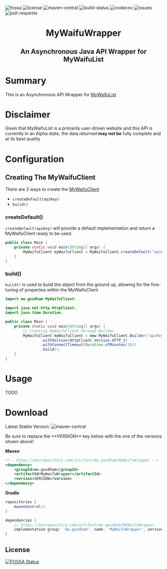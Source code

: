 [license]: https://img.shields.io/github/license/sgoudham/MyWaifuWrapper
[maven-central]: https://img.shields.io/maven-central/v/me.goudham/MyWaifuWrapper
[build-status]: https://goudham.me/jenkins/job/MyWaifuWrapper/job/release/badge/icon
[codecov]: https://codecov.io/gh/sgoudham/MyWaifuWrapper/branch/release/graph/badge.svg?token=RxUDnCWnF0
[issues]: https://img.shields.io/github/issues/sgoudham/MyWaifuWrapper?label=issues
[pull-requests]: https://img.shields.io/github/issues-pr/sgoudham/MyWaifuWrapper
[fossa]: https://app.fossa.com/api/projects/git%2Bgithub.com%2Fsgoudham%2FMyWaifuWrapper.svg?type=shield

![fossa]
![license]
![maven-central]
![build-status]
![codecov]
![issues]
![pull-requests]

<h1 align="center">MyWaifuWrapper</h1>
<h2 align="center">An Asynchronous Java API Wrapper for MyWaifuList</h2>

# Summary

This is an Asynchronous API Wrapper for [MyWaifuList](https://mywaifulist.moe/dash) 

# Disclaimer

Given that MyWaifuList is a primarily user-driven website and this API is currently in an Alpha state,
the data returned **may not be** fully complete and at its best quality

# Configuration

## Creating The MyWaifuClient

There are 2 ways to create the [MyWaifuClient](https://github.com/sgoudham/MyWaifuWrapper/blob/main/src/main/java/me/goudham/MyWaifuClient.java)
+ `createDefault(apiKey)`
+ `build()`

### createDefault()

`createDefault(apiKey)` will provide a default implementation and return a MyWaifuClient ready to be used.

```java
public class Main {
    private static void main(String[] args) {
        MyWaifuClient myWaifuClient = MyWaifuClient.createDefault("apiKey");
    }
}
```

### build()

`build()` is used to build the object from the ground up, allowing for the fine-tuning of properties within the
MyWaifuClient

```java
import me.goudham.MyWaifuClient;

import java.net.http.HttpClient;
import java.time.Duration;

public class Main {
    private static void main(String[] args) {
        // Creating MyWaifuClient through Builder
        MyWaifuClient myWaifuClient = new MyWaifuClient.Builder("apiKey")
                .withVersion(HttpClient.Version.HTTP_2)
                .withConnectTimeout(Duration.ofMinutes(10))
                .build();
    }
}
```

# Usage 

TODO

# Download

Latest Stable Version: ![maven-central]
<p>Be sure to replace the **VERSION** key below with the one of the versions shown above!</p>

**Maven**
```xml
<!-- https://mvnrepository.com/artifact/me.goudham/MyWaifuWrapper -->
<dependency>
    <groupId>me.goudham</groupId>
    <artifactId>MyWaifuWrapper</artifactId>
    <version>VERSION</version>
</dependency>

```

**Gradle**
```gradle
repositories {
    mavenCentral()
}

dependencies {
    // https://mvnrepository.com/artifact/me.goudham/MyWaifuWrapper
    implementation group: 'me.goudham', name: 'MyWaifuWrapper', version: 'VERSION'
}
```

## License
[![FOSSA Status](https://app.fossa.com/api/projects/git%2Bgithub.com%2Fsgoudham%2FMyWaifuWrapper.svg?type=large)](https://app.fossa.com/projects/git%2Bgithub.com%2Fsgoudham%2FMyWaifuWrapper?ref=badge_large)
